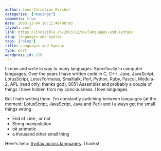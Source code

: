 ```yaml
---
author: Jens-Christian Fischer
categories: ["musings"]
comments: true
date: 2003-12-04 10:12:46+00:00
layout: post
link: https://invisible.ch/2003/12/04/languages-and-syntax/
slug: languages-and-syntax
tags: ["blog"]
title: Languages and Syntax
type: post
wordpress_id: 215
---
```


I know and write in way to many languages. Specifically in computer languages. Over the years I have written code in C, C++, Java, JavaScript, LotusScript, LotusFormulas, Smalltalk, Perl, Python, Ruby, Pascal, Modula-2, APL (read only, thanks god), 8051 Assembler and probably a couple of things I have hidden from my conciousness. I love languages.

But I hate writing them. I'm constantly switching between languages (at the moment: LotusScript, JavaScript, Java and Perl) and I always get the small things wrong:

  * End of Line ; or not
  * String manipulation
  * bit aritmetic
  * a thousand other small thing


Here's help: [Syntax across languages](https://merd.net/pixel/language-study/syntax-across-languages/). Thanks!
